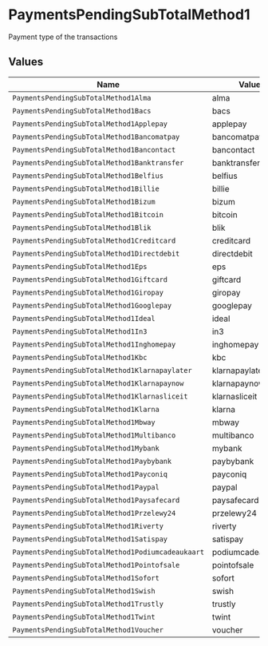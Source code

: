 # PaymentsPendingSubTotalMethod1

Payment type of the transactions


## Values

| Name                                              | Value                                             |
| ------------------------------------------------- | ------------------------------------------------- |
| `PaymentsPendingSubTotalMethod1Alma`              | alma                                              |
| `PaymentsPendingSubTotalMethod1Bacs`              | bacs                                              |
| `PaymentsPendingSubTotalMethod1Applepay`          | applepay                                          |
| `PaymentsPendingSubTotalMethod1Bancomatpay`       | bancomatpay                                       |
| `PaymentsPendingSubTotalMethod1Bancontact`        | bancontact                                        |
| `PaymentsPendingSubTotalMethod1Banktransfer`      | banktransfer                                      |
| `PaymentsPendingSubTotalMethod1Belfius`           | belfius                                           |
| `PaymentsPendingSubTotalMethod1Billie`            | billie                                            |
| `PaymentsPendingSubTotalMethod1Bizum`             | bizum                                             |
| `PaymentsPendingSubTotalMethod1Bitcoin`           | bitcoin                                           |
| `PaymentsPendingSubTotalMethod1Blik`              | blik                                              |
| `PaymentsPendingSubTotalMethod1Creditcard`        | creditcard                                        |
| `PaymentsPendingSubTotalMethod1Directdebit`       | directdebit                                       |
| `PaymentsPendingSubTotalMethod1Eps`               | eps                                               |
| `PaymentsPendingSubTotalMethod1Giftcard`          | giftcard                                          |
| `PaymentsPendingSubTotalMethod1Giropay`           | giropay                                           |
| `PaymentsPendingSubTotalMethod1Googlepay`         | googlepay                                         |
| `PaymentsPendingSubTotalMethod1Ideal`             | ideal                                             |
| `PaymentsPendingSubTotalMethod1In3`               | in3                                               |
| `PaymentsPendingSubTotalMethod1Inghomepay`        | inghomepay                                        |
| `PaymentsPendingSubTotalMethod1Kbc`               | kbc                                               |
| `PaymentsPendingSubTotalMethod1Klarnapaylater`    | klarnapaylater                                    |
| `PaymentsPendingSubTotalMethod1Klarnapaynow`      | klarnapaynow                                      |
| `PaymentsPendingSubTotalMethod1Klarnasliceit`     | klarnasliceit                                     |
| `PaymentsPendingSubTotalMethod1Klarna`            | klarna                                            |
| `PaymentsPendingSubTotalMethod1Mbway`             | mbway                                             |
| `PaymentsPendingSubTotalMethod1Multibanco`        | multibanco                                        |
| `PaymentsPendingSubTotalMethod1Mybank`            | mybank                                            |
| `PaymentsPendingSubTotalMethod1Paybybank`         | paybybank                                         |
| `PaymentsPendingSubTotalMethod1Payconiq`          | payconiq                                          |
| `PaymentsPendingSubTotalMethod1Paypal`            | paypal                                            |
| `PaymentsPendingSubTotalMethod1Paysafecard`       | paysafecard                                       |
| `PaymentsPendingSubTotalMethod1Przelewy24`        | przelewy24                                        |
| `PaymentsPendingSubTotalMethod1Riverty`           | riverty                                           |
| `PaymentsPendingSubTotalMethod1Satispay`          | satispay                                          |
| `PaymentsPendingSubTotalMethod1Podiumcadeaukaart` | podiumcadeaukaart                                 |
| `PaymentsPendingSubTotalMethod1Pointofsale`       | pointofsale                                       |
| `PaymentsPendingSubTotalMethod1Sofort`            | sofort                                            |
| `PaymentsPendingSubTotalMethod1Swish`             | swish                                             |
| `PaymentsPendingSubTotalMethod1Trustly`           | trustly                                           |
| `PaymentsPendingSubTotalMethod1Twint`             | twint                                             |
| `PaymentsPendingSubTotalMethod1Voucher`           | voucher                                           |